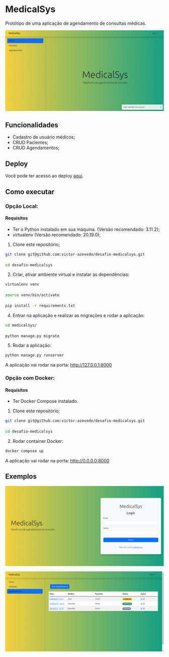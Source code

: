 # MedicalSys

Protótipo de uma aplicação de agendamento de consultas médicas.

![Capa](./docs/home_page.png)

## Funcionalidades

- Cadastro de usuário médicos;
- CRUD Pacientes;
- CRUD Agendamentos;

## Deploy

Você pode ter acesso ao deploy [aqui](https://desafio-medicalsys-production.up.railway.app/).

## Como executar

### Opção Local:

#### Requisitos

- Ter o Python instalado em sua máquina. (Versão recomendado: 3.11.2);
- virtualenv (Versão recomendado: 20.19.0);
  
1. Clone este repositório;

```bash
git clone git@github.com:victor-azevedo/desafio-medicalsys.git

cd desafio-medicalsys
```

2. Criar, ativar ambiente virtual e instalar as dependências:

```bash
virtualenv venv

source venv/bin/activate

pip install -r requirements.txt
```

4. Entrar na aplicação e realizar as migrações e rodar a aplicação:

```bash
cd medicalsys/

python manage.py migrate
```

5. Rodar a aplicação:

```bash
python manage.py runserver
```

A aplicação vai rodar na porta: http://127.0.0.1:8000


### Opção com Docker:

#### Requisitos

- Ter Docker Compose instalado.
  
1. Clone este repositório;

```bash
git clone git@github.com:victor-azevedo/desafio-medicalsys.git

cd desafio-medicalsys
```

2. Rodar container Docker:

```bash
docker compose up
```

A aplicação vai rodar na porta: http://0.0.0.0:8000

## Exemplos

![Exemplo ](./docs/login_page.png)

![Exemplo ](./docs/schedule_page.png)
